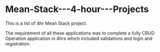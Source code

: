 # Mean-Stack---4-hour---Projects


This is a list of 4hr Mean Stack project.   

The requirement of all these applications was to complete a fully CRUD Operation application in 4hrs which included validations and login and registration.  
